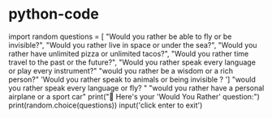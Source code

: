 # python-code
import random
questions = [
    "Would you rather be able to fly or be invisible?",
    "Would you rather live in space or under the sea?",
    "Would you rather have unlimited pizza or unlimited tacos?",
    "Would you rather time travel to the past or the future?",
    "Would you rather speak every language or play every instrument?"
"would you rather be a wisdom or a rich person?"
'Would you rather speak to animals or being invisible ? ']
"would you rather speak every language or fly? "
"would you rather have a personal airplane or a sport car"
print("🤔 Here's your 'Would You Rather' question:")
print(random.choice(questions))
input('click enter to exit')
